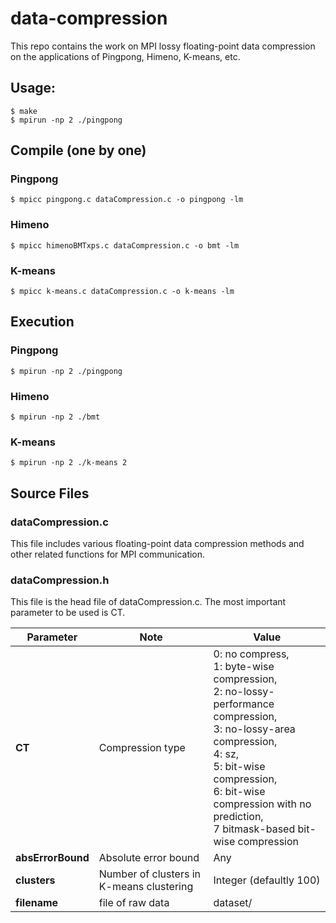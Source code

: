 # data-compression
This repo contains the work on MPI lossy floating-point data compression on the applications of Pingpong, Himeno, K-means, etc. 

## Usage: 
```shell
$ make
$ mpirun -np 2 ./pingpong
```

## Compile (one by one)
### Pingpong
```shell
$ mpicc pingpong.c dataCompression.c -o pingpong -lm
```
### Himeno
```shell
$ mpicc himenoBMTxps.c dataCompression.c -o bmt -lm
```
### K-means
```shell
$ mpicc k-means.c dataCompression.c -o k-means -lm
```

## Execution 
### Pingpong
```shell
$ mpirun -np 2 ./pingpong
```
### Himeno
```shell
$ mpirun -np 2 ./bmt
```
### K-means
```shell
$ mpirun -np 2 ./k-means 2
```

## Source Files
### dataCompression.c
This file includes various floating-point data compression methods and other related functions for MPI communication.

### dataCompression.h
This file is the head file of dataCompression.c. The most important parameter to be used is CT.

| Parameter | Note | Value |
| --- | --- | --- |
| **CT** | Compression type |  0: no compress, <br> 1: byte-wise compression, <br> 2: no-lossy-performance compression, <br> 3: no-lossy-area compression, <br> 4: sz, <br> 5: bit-wise compression, <br> 6: bit-wise compression with no prediction, <br> 7 bitmask-based bit-wise compression |
| **absErrorBound** | Absolute error bound | Any |
| **clusters** | Number of clusters in K-means clustering | Integer (defaultly 100) |
| **filename** | file of raw data | dataset/ |
